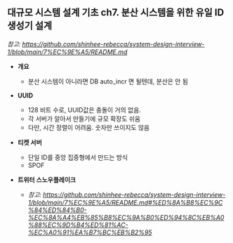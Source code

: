 ## 대규모 시스템 설계 기초 ch7. 분산 시스템을 위한 유일 ID 생성기 설계
*참고: https://github.com/shinhee-rebecca/system-design-interview-1/blob/main/7%EC%9E%A5/README.md*  

- **개요**
  - 분산 시스템이 아니라면 DB auto_incr 면 될텐데, 분산은 안 됨

- **UUID**
  - 128 비트 수로, UUID값은 충돌이 거의 없음. 
  - 각 서버가 알아서 만들기에 규모 확장도 쉬움
  - 다만, 시간 정렬이 어려움. 숫자만 쓰이지도 않음

- **티켓 서버**
  - 단일 ID를 중앙 집중형에서 만드는 방식
  - SPOF

- **트위터 스노우플레이크**
  - *참고: https://github.com/shinhee-rebecca/system-design-interview-1/blob/main/7%EC%9E%A5/README.md#%ED%8A%B8%EC%9C%84%ED%84%B0-%EC%8A%A4%EB%85%B8%EC%9A%B0%ED%94%8C%EB%A0%88%EC%9D%B4%ED%81%AC-%EC%A0%91%EA%B7%BC%EB%B2%95*
